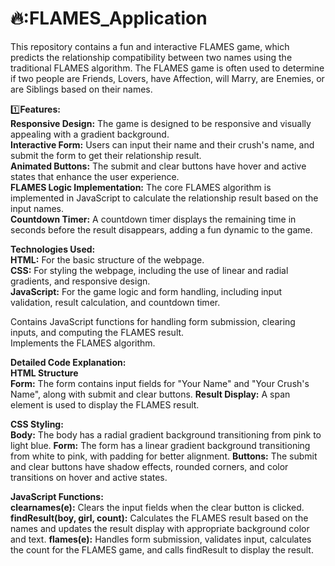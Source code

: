 # 🔥:FLAMES_Application
This repository contains a fun and interactive FLAMES game, which predicts the relationship compatibility between two names using the traditional FLAMES algorithm. The FLAMES game is often used to determine if two people are Friends, Lovers, have Affection, will Marry, are Enemies, or are Siblings based on their names.

:one:__Features:__  
__Responsive Design:__ The game is designed to be responsive and visually appealing with a gradient background.  
__Interactive Form:__ Users can input their name and their crush's name, and submit the form to get their relationship result.  
__Animated Buttons:__ The submit and clear buttons have hover and active states that enhance the user experience.  
__FLAMES Logic Implementation:__ The core FLAMES algorithm is implemented in JavaScript to calculate the relationship result based on the input names.  
__Countdown Timer:__ A countdown timer displays the remaining time in seconds before the result disappears, adding a fun dynamic to the game.  

__Technologies Used:__    
__HTML:__ For the basic structure of the webpage.  
__CSS:__ For styling the webpage, including the use of linear and radial gradients, and responsive design.  
__JavaScript:__ For the game logic and form handling, including input validation, result calculation, and countdown timer.  

Contains JavaScript functions for handling form submission, clearing inputs, and computing the FLAMES result.  
Implements the FLAMES algorithm.

__Detailed Code Explanation:__  
__HTML Structure__  
__Form:__ The form contains input fields for "Your Name" and "Your Crush's Name", along with submit and clear buttons.
__Result Display:__ A span element is used to display the FLAMES result.

__CSS Styling:__  
__Body:__ The body has a radial gradient background transitioning from pink to light blue.
__Form:__ The form has a linear gradient background transitioning from white to pink, with padding for better alignment.
__Buttons:__ The submit and clear buttons have shadow effects, rounded corners, and color transitions on hover and active states.

__JavaScript Functions:__  
__clearnames(e):__ Clears the input fields when the clear button is clicked.
__findResult(boy, girl, count):__ Calculates the FLAMES result based on the names and updates the result display with appropriate background color and text.
__flames(e):__ Handles form submission, validates input, calculates the count for the FLAMES game, and calls findResult to display the result.
